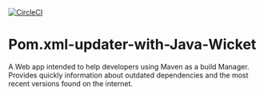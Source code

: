 [![CircleCI](https://circleci.com/gh/SakisTsalkitzis/Pom.xml-updater-with-Java-Wicket.svg?style=svg)](https://circleci.com/gh/SakisTsalkitzis/Pom.xml-updater-with-Java-Wicket)

# Pom.xml-updater-with-Java-Wicket

A Web app intended to help developers using Maven as a build Manager. Provides quickly information about outdated dependencies and the most recent versions found on the internet.
